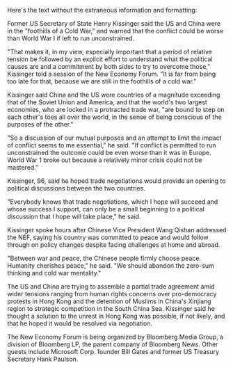 Here's the text without the extraneous information and formatting:

Former US Secretary of State Henry Kissinger said the US and China were in the "foothills of a Cold War," and warned that the conflict could be worse than World War I if left to run unconstrained.

"That makes it, in my view, especially important that a period of relative tension be followed by an explicit effort to understand what the political causes are and a commitment by both sides to try to overcome those," Kissinger told a session of the New Economy Forum. "It is far from being too late for that, because we are still in the foothills of a cold war."

Kissinger said China and the US were countries of a magnitude exceeding that of the Soviet Union and America, and that the world's two largest economies, who are locked in a protracted trade war, "are bound to step on each other's toes all over the world, in the sense of being conscious of the purposes of the other."

"So a discussion of our mutual purposes and an attempt to limit the impact of conflict seems to me essential," he said. "If conflict is permitted to run unconstrained the outcome could be even worse than it was in Europe. World War 1 broke out because a relatively minor crisis could not be mastered."

Kissinger, 96, said he hoped trade negotiations would provide an opening to political discussions between the two countries.

"Everybody knows that trade negotiations, which I hope will succeed and whose success I support, can only be a small beginning to a political discussion that I hope will take place," he said.

Kissinger spoke hours after Chinese Vice President Wang Qishan addressed the NEF, saying his country was committed to peace and would follow through on policy changes despite facing challenges at home and abroad.

"Between war and peace, the Chinese people firmly choose peace. Humanity cherishes peace," he said. "We should abandon the zero-sum thinking and cold war mentality."

The US and China are trying to assemble a partial trade agreement amid wider tensions ranging from human rights concerns over pro-democracy protests in Hong Kong and the detention of Muslims in China's Xinjiang region to strategic competition in the South China Sea. Kissinger said he thought a solution to the unrest in Hong Kong was possible, if not likely, and that he hoped it would be resolved via negotiation.

The New Economy Forum is being organized by Bloomberg Media Group, a division of Bloomberg LP, the parent company of Bloomberg News. Other guests include Microsoft Corp. founder Bill Gates and former US Treasury Secretary Hank Paulson.